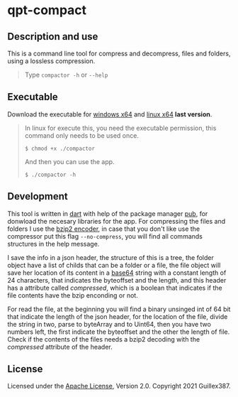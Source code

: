# qpt-compact

## Description and use
This is a command line tool for compress and decompress, files and folders, using a lossless compression.
> Type `compactor -h` or `--help`

## Executable
Download the executable for [windows x64](https://github.com/Guillex387/qpt-compact/releases/download/1.1.0/compactor-win-v1.1.0-x64.zip) and [linux x64](https://github.com/Guillex387/qpt-compact/releases/download/1.1.0/compactor-linux-v1.1.0-x64.zip) **last version**.
> In linux for execute this, you need the executable permission, this command only needs to be used once.
>
> `$ chmod +x ./compactor`
>
> And then you can use the app.
>
> `$ ./compactor -h`

## Development
This tool is written in [dart](https://dart.dev) with help of the package manager [pub](https://pub.dev), for donwload the necesary libraries for the app.
For compressing the files and folders I use the [bzip2 encoder](https://en.wikipedia.org/wiki/Bzip2), in case that you don't like use the compressor put this flag `--no-compress`, you will find all commands structures in the help message.

I save the info in a json header, the structure of this is a tree, the folder object have a list of childs that can be a folder or a file, the file object will save her location of its content in a [base64](https://en.wikipedia.org/wiki/Base64) string with a constant length of 24 characters, that indicates the byteoffset and the length, and this header has a attribute called *compressed*, which is a boolean that indicates if the file contents have the bzip enconding or not.

For read the file, at the beginning you will find a binary unsinged int of 64 bit that indicate the length of the json header, for the location of the file, divide the string in two, parse to byteArray and to Uint64, then you have two numbers left, the first indicate the byteoffset and the other the length of file. Check if the contents of the files needs a bzip2 decoding with the *compressed* attribute of the header.

## License
Licensed under the [Apache License](https://github.com/Guillex387/qpt-compact/blob/master/LICENSE), Version 2.0. Copyright 2021 Guillex387.
